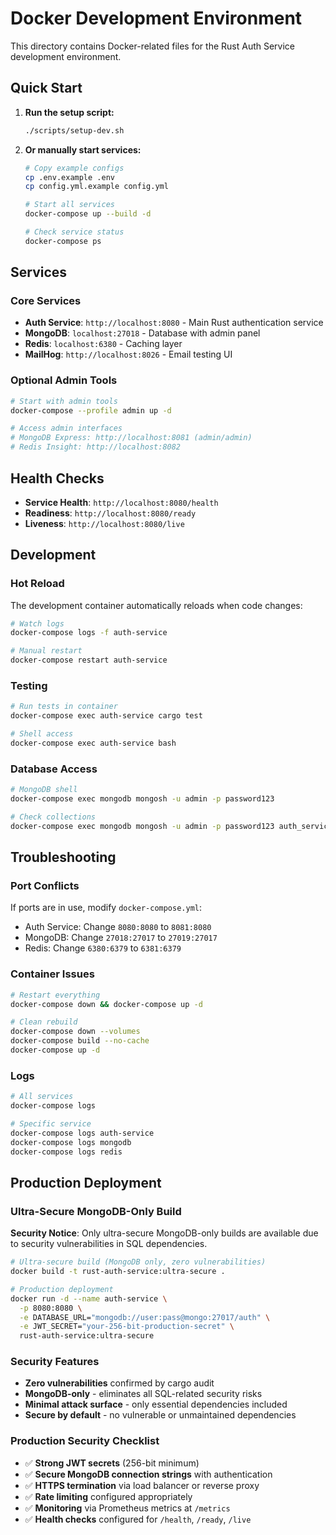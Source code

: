 # Docker Development Environment

This directory contains Docker-related files for the Rust Auth Service development environment.

## Quick Start

1. **Run the setup script:**
   ```bash
   ./scripts/setup-dev.sh
   ```

2. **Or manually start services:**
   ```bash
   # Copy example configs
   cp .env.example .env
   cp config.yml.example config.yml
   
   # Start all services
   docker-compose up --build -d
   
   # Check service status
   docker-compose ps
   ```

## Services

### Core Services
- **Auth Service**: `http://localhost:8080` - Main Rust authentication service
- **MongoDB**: `localhost:27018` - Database with admin panel
- **Redis**: `localhost:6380` - Caching layer
- **MailHog**: `http://localhost:8026` - Email testing UI

### Optional Admin Tools
```bash
# Start with admin tools
docker-compose --profile admin up -d

# Access admin interfaces
# MongoDB Express: http://localhost:8081 (admin/admin)
# Redis Insight: http://localhost:8082
```

## Health Checks

- **Service Health**: `http://localhost:8080/health`
- **Readiness**: `http://localhost:8080/ready` 
- **Liveness**: `http://localhost:8080/live`

## Development

### Hot Reload
The development container automatically reloads when code changes:
```bash
# Watch logs
docker-compose logs -f auth-service

# Manual restart
docker-compose restart auth-service
```

### Testing
```bash
# Run tests in container
docker-compose exec auth-service cargo test

# Shell access
docker-compose exec auth-service bash
```

### Database Access
```bash
# MongoDB shell
docker-compose exec mongodb mongosh -u admin -p password123

# Check collections
docker-compose exec mongodb mongosh -u admin -p password123 auth_service --eval "db.users.find().limit(5)"
```

## Troubleshooting

### Port Conflicts
If ports are in use, modify `docker-compose.yml`:
- Auth Service: Change `8080:8080` to `8081:8080`
- MongoDB: Change `27018:27017` to `27019:27017`
- Redis: Change `6380:6379` to `6381:6379`

### Container Issues
```bash
# Restart everything
docker-compose down && docker-compose up -d

# Clean rebuild
docker-compose down --volumes
docker-compose build --no-cache
docker-compose up -d
```

### Logs
```bash
# All services
docker-compose logs

# Specific service
docker-compose logs auth-service
docker-compose logs mongodb
docker-compose logs redis
```

## Production Deployment

### Ultra-Secure MongoDB-Only Build

**Security Notice**: Only ultra-secure MongoDB-only builds are available due to security vulnerabilities in SQL dependencies.

```bash
# Ultra-secure build (MongoDB only, zero vulnerabilities)
docker build -t rust-auth-service:ultra-secure .

# Production deployment
docker run -d --name auth-service \
  -p 8080:8080 \
  -e DATABASE_URL="mongodb://user:pass@mongo:27017/auth" \
  -e JWT_SECRET="your-256-bit-production-secret" \
  rust-auth-service:ultra-secure
```

### Security Features
- **Zero vulnerabilities** confirmed by cargo audit
- **MongoDB-only** - eliminates all SQL-related security risks
- **Minimal attack surface** - only essential dependencies included
- **Secure by default** - no vulnerable or unmaintained dependencies

### Production Security Checklist
- ✅ **Strong JWT secrets** (256-bit minimum)
- ✅ **Secure MongoDB connection strings** with authentication
- ✅ **HTTPS termination** via load balancer or reverse proxy
- ✅ **Rate limiting** configured appropriately
- ✅ **Monitoring** via Prometheus metrics at `/metrics`
- ✅ **Health checks** configured for `/health`, `/ready`, `/live`